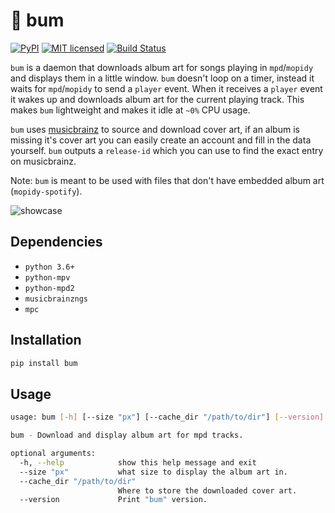 # 🎵 bum

[![PyPI](https://img.shields.io/pypi/v/bum.svg)](https://pypi.python.org/pypi/bum/) [![MIT licensed](https://img.shields.io/badge/license-MIT-blue.svg)](./LICENSE.md) [![Build Status](https://travis-ci.org/dylanaraps/bum.svg?branch=master)](https://travis-ci.org/dylanaraps/bum)

`bum` is a daemon that downloads album art for songs playing in `mpd`/`mopidy` and displays them in a little window. `bum` doesn't loop on a timer, instead it waits for `mpd`/`mopidy` to send a `player` event. When it receives a `player` event it wakes up and downloads album art for the current playing track. This makes `bum` lightweight and makes it idle at `~0%` CPU usage.

`bum` uses [musicbrainz](https://musicbrainz.org/) to source and download cover art, if an album is missing it's cover art you can easily create an account and fill in the data yourself. `bum` outputs a `release-id` which you can use to find the exact entry on musicbrainz.

Note: `bum` is meant to be used with files that don't have embedded album art (`mopidy-spotify`).


![showcase](http://i.imgur.com/uKomDoL.gif)


## Dependencies

- `python 3.6+`
- `python-mpv`
- `python-mpd2`
- `musicbrainzngs`
- `mpc`


## Installation

```py
pip install bum
```


## Usage

```sh
usage: bum [-h] [--size "px"] [--cache_dir "/path/to/dir"] [--version]

bum - Download and display album art for mpd tracks.

optional arguments:
  -h, --help            show this help message and exit
  --size "px"           what size to display the album art in.
  --cache_dir "/path/to/dir"
                        Where to store the downloaded cover art.
  --version             Print "bum" version.
```
